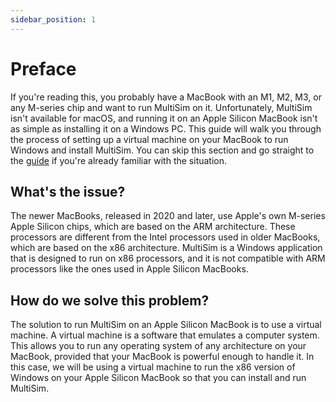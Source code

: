 ```yaml
---
sidebar_position: 1
--- 
```


# Preface

If you're reading this, you probably have a MacBook with an M1, M2, M3, or any M-series chip and want to run MultiSim on it. Unfortunately, MultiSim isn't available for macOS, and running it on an Apple Silicon MacBook isn't as simple as installing it on a Windows PC. This guide will walk you through the process of setting up a virtual machine on your MacBook to run Windows and install MultiSim. You can skip this section and go straight to the [guide](prerequisites) if you're already familiar with the situation.

## What's the issue?

The newer MacBooks, released in 2020 and later, use Apple's own M-series Apple Silicon chips, which are based on the ARM architecture. These processors are different from the Intel processors used in older MacBooks, which are based on the x86 architecture. MultiSim is a Windows application that is designed to run on x86 processors, and it is not compatible with ARM processors like the ones used in Apple Silicon MacBooks.

## How do we solve this problem?

The solution to run MultiSim on an Apple Silicon MacBook is to use a virtual machine. A virtual machine is a software that emulates a computer system. This allows you to run any operating system of any architecture on your MacBook, provided that your MacBook is powerful enough to handle it. In this case, we will be using a virtual machine to run the x86 version of Windows on your Apple Silicon MacBook so that you can install and run MultiSim.
